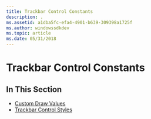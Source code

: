 ```yaml
---
title: Trackbar Control Constants
description: .
ms.assetid: a1dba5fc-efa4-4901-b639-309398a1725f
ms.author: windowssdkdev
ms.topic: article
ms.date: 05/31/2018
---
```


# Trackbar Control Constants

## In This Section

-   [Custom Draw Values](custom-draw-values.md)
-   [Trackbar Control Styles](trackbar-control-styles.md)

 

 




